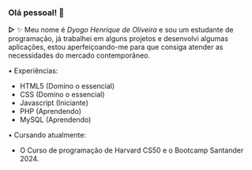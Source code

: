 ### Olá pessoal! 👋

**▻** ✨ Meu nome é _Dyogo Henrique de Oliveira_ e sou um estudante de programação, já trabalhei em alguns projetos e desenvolvi algumas aplicações, estou aperfeiçoando-me para que consiga atender as necessidades do mercado contemporâneo.

• Experiências:

- HTML5 (Domino o essencial)
- CSS (Domino o essencial)
- Javascript (Iniciante)
- PHP (Aprendendo)
- MySQL (Aprendendo)

• Cursando atualmente:

- O Curso de programação de Harvard CS50 e o Bootcamp Santander 2024.

